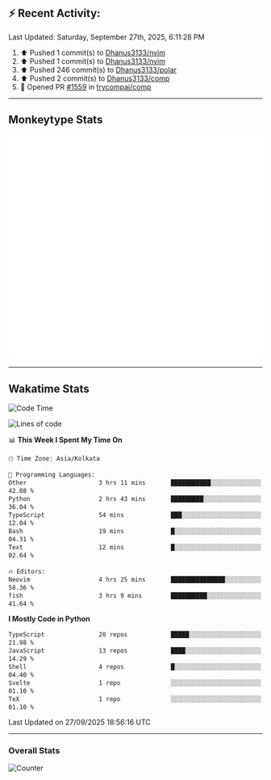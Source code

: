 ## :zap: Recent Activity:
<!--RECENT_ACTIVITY:last_update-->
Last Updated: Saturday, September 27th, 2025, 6:11:28 PM
<!--RECENT_ACTIVITY:last_update_end-->
<!--RECENT_ACTIVITY:start-->
1. ⬆️ Pushed 1 commit(s) to [Dhanus3133/nvim](https://github.com/Dhanus3133/nvim)<br>
2. ⬆️ Pushed 1 commit(s) to [Dhanus3133/nvim](https://github.com/Dhanus3133/nvim)<br>
3. ⬆️ Pushed 246 commit(s) to [Dhanus3133/polar](https://github.com/Dhanus3133/polar)<br>
4. ⬆️ Pushed 2 commit(s) to [Dhanus3133/comp](https://github.com/Dhanus3133/comp)<br>
5. 💪 Opened PR [#1559](https://github.com/trycompai/comp/pull/1559) in [trycompai/comp](https://github.com/trycompai/comp)<br>
<!--RECENT_ACTIVITY:end-->

---

## Monkeytype Stats
<a href="https://monkeytype.com/profile/dhanus">
  <img src="https://raw.githubusercontent.com/Dhanus3133/Dhanus3133/monkeytype/monkeytype-lb.svg" alt="Monkeytype Profile" />
</a>

---

## Wakatime Stats
<!--START_SECTION:waka-->
![Code Time](http://img.shields.io/badge/Code%20Time-3%2C107%20hrs%2023%20mins-blue)

![Lines of code](https://img.shields.io/badge/From%20Hello%20World%20I%27ve%20Written-4.9%20million%20lines%20of%20code-blue)

📊 **This Week I Spent My Time On** 

```text
🕑︎ Time Zone: Asia/Kolkata

💬 Programming Languages: 
Other                    3 hrs 11 mins       ███████████░░░░░░░░░░░░░░   42.08 % 
Python                   2 hrs 43 mins       █████████░░░░░░░░░░░░░░░░   36.04 % 
TypeScript               54 mins             ███░░░░░░░░░░░░░░░░░░░░░░   12.04 % 
Bash                     19 mins             █░░░░░░░░░░░░░░░░░░░░░░░░   04.31 % 
Text                     12 mins             █░░░░░░░░░░░░░░░░░░░░░░░░   02.64 % 

🔥 Editors: 
Neovim                   4 hrs 25 mins       ███████████████░░░░░░░░░░   58.36 % 
fish                     3 hrs 9 mins        ██████████░░░░░░░░░░░░░░░   41.64 % 
```

**I Mostly Code in Python** 

```text
TypeScript               20 repos            █████░░░░░░░░░░░░░░░░░░░░   21.98 % 
JavaScript               13 repos            ████░░░░░░░░░░░░░░░░░░░░░   14.29 % 
Shell                    4 repos             █░░░░░░░░░░░░░░░░░░░░░░░░   04.40 % 
Svelte                   1 repo              ░░░░░░░░░░░░░░░░░░░░░░░░░   01.10 % 
TeX                      1 repo              ░░░░░░░░░░░░░░░░░░░░░░░░░   01.10 % 
```




 Last Updated on 27/09/2025 18:56:16 UTC
<!--END_SECTION:waka-->
---

### Overall Stats

<img src="https://moe-counter.glitch.me/get/@Dhanus3133?theme=asoul" alt="Counter" />

